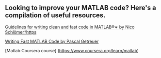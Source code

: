 ## Looking to improve your MATLAB code? Here's a compilation of useful resources. 



[Guidelines for writing clean and fast code in MATLAB®∗ by Nico Schlömer†https](https://github.mit.edu/kanlab/lab/blob/master/documents/codingInMatlab/matlab-guidelines-2.pdf)

[Writing Fast MATLAB Code by Pascal Getreuer](https://github.mit.edu/kanlab/lab/blob/master/documents/codingInMatlab/matopt.pdf)

[Matlab Coursera course]
(https://www.coursera.org/learn/matlab)